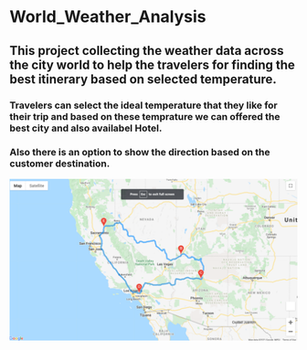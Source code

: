 # World_Weather_Analysis
## This project collecting the weather data across the city world to help the travelers for finding the best itinerary based on selected temperature.
### Travelers can select the ideal temperature that they like for their trip and based on these temprature we can offered the best city and also availabel Hotel.
### Also there is an option to show the direction based on the customer destination. 

![Original_Excecution_Time](https://github.com/reza-ya57/World_Weather_Analysis/blob/main/Weather_Database/Vacation_Itinerary/Weather_travel_map.png)
